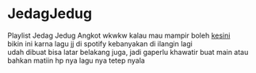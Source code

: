# JedagJedug
Playlist Jedag Jedug Angkot wkwkw
kalau mau mampir boleh [kesini](https://jj.msync.my.id)  
bikin ini karna lagu jj di spotify kebanyakan di ilangin lagi  
udah dibuat bisa latar belakang juga, jadi gaperlu khawatir buat main atau bahkan matiin hp nya lagu nya tetep nyala
